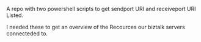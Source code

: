 A repo with two powershell scripts to get sendport URI and receiveport URI Listed.

I needed these to get an overview of the Recources our biztalk servers connecteded to.

